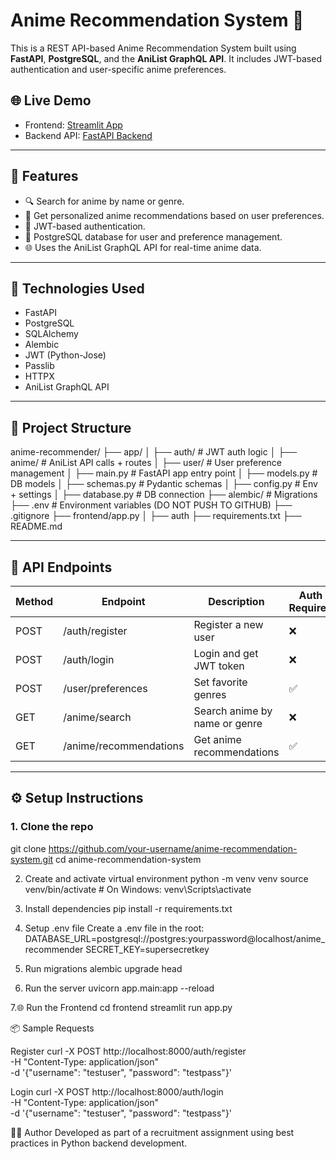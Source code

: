 # Anime Recommendation System 🎌

This is a REST API-based Anime Recommendation System built using **FastAPI**, **PostgreSQL**, and the **AniList GraphQL API**. It includes JWT-based authentication and user-specific anime preferences.

## 🌐 Live Demo

- Frontend: [Streamlit App](https://anime-recommendation-system-1-xt69.onrender.com)
- Backend API: [FastAPI Backend](https://anime-recommendation-system-1n3e.onrender.com)
---

## 🔧 Features

- 🔍 Search for anime by name or genre.
- 🧠 Get personalized anime recommendations based on user preferences.
- 🔐 JWT-based authentication.
- 💾 PostgreSQL database for user and preference management.
- 🌐 Uses the AniList GraphQL API for real-time anime data.

---

## 🚀 Technologies Used

- FastAPI
- PostgreSQL
- SQLAlchemy
- Alembic
- JWT (Python-Jose)
- Passlib
- HTTPX
- AniList GraphQL API

---

## 📁 Project Structure

anime-recommender/
├── app/
│ ├── auth/ # JWT auth logic
│ ├── anime/ # AniList API calls + routes
│ ├── user/ # User preference management
│ ├── main.py # FastAPI app entry point
│ ├── models.py # DB models
│ ├── schemas.py # Pydantic schemas
│ ├── config.py # Env + settings
│ ├── database.py # DB connection
├── alembic/ # Migrations
├── .env # Environment variables (DO NOT PUSH TO GITHUB)
├── .gitignore
├── frontend/app.py
│ ├── auth
├── requirements.txt
├── README.md



---

## 🧪 API Endpoints

| Method | Endpoint               | Description                      | Auth Required |
|--------|------------------------|----------------------------------|---------------|
| POST   | /auth/register         | Register a new user              | ❌            |
| POST   | /auth/login            | Login and get JWT token          | ❌            |
| POST   | /user/preferences      | Set favorite genres              | ✅            |
| GET    | /anime/search          | Search anime by name or genre    | ❌            |
| GET    | /anime/recommendations | Get anime recommendations        | ✅            |

---

## ⚙️ Setup Instructions

### 1. Clone the repo

git clone https://github.com/your-username/anime-recommendation-system.git
cd anime-recommendation-system

2. Create and activate virtual environment
python -m venv venv
source venv/bin/activate  # On Windows: venv\Scripts\activate

3. Install dependencies
pip install -r requirements.txt

4. Setup .env file
Create a .env file in the root:
DATABASE_URL=postgresql://postgres:yourpassword@localhost/anime_recommender
SECRET_KEY=supersecretkey

5. Run migrations
alembic upgrade head

6. Run the server
uvicorn app.main:app --reload

7.🌐 Run the Frontend
cd frontend
streamlit run app.py

📦 Sample Requests

Register
curl -X POST http://localhost:8000/auth/register \
-H "Content-Type: application/json" \
-d '{"username": "testuser", "password": "testpass"}'

Login
curl -X POST http://localhost:8000/auth/login \
-H "Content-Type: application/json" \
-d '{"username": "testuser", "password": "testpass"}'

🧑‍💻 Author
Developed as part of a recruitment assignment using best practices in Python backend development.